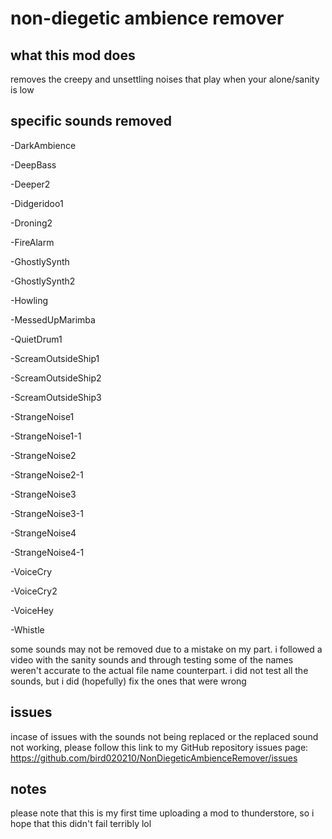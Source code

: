 # non-diegetic ambience remover

## what this mod does
removes the creepy and unsettling noises that play when your alone/sanity is low

## specific sounds removed
-DarkAmbience

-DeepBass

-Deeper2

-Didgeridoo1

-Droning2

-FireAlarm

-GhostlySynth

-GhostlySynth2

-Howling

-MessedUpMarimba

-QuietDrum1

-ScreamOutsideShip1

-ScreamOutsideShip2

-ScreamOutsideShip3

-StrangeNoise1

-StrangeNoise1-1

-StrangeNoise2

-StrangeNoise2-1

-StrangeNoise3

-StrangeNoise3-1

-StrangeNoise4

-StrangeNoise4-1

-VoiceCry

-VoiceCry2

-VoiceHey

-Whistle

some sounds may not be removed due to a mistake on my part. i followed a video with the sanity sounds and through testing some of the names weren't accurate to the actual file name counterpart. i did not test all the sounds, but i did (hopefully) fix the ones that were wrong

## issues
incase of issues with the sounds not being replaced or the replaced sound not working, please follow this link to my GitHub repository issues page: https://github.com/bird020210/NonDiegeticAmbienceRemover/issues

## notes
please note that this is my first time uploading a mod to thunderstore, so i hope that this didn't fail terribly lol
